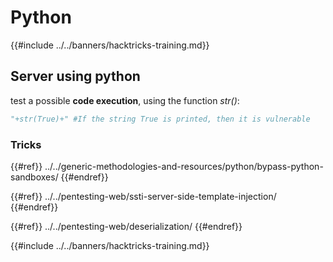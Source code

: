 # Python

{{#include ../../banners/hacktricks-training.md}}

## Server using python

test a possible **code execution**, using the function _str()_:

```python
"+str(True)+" #If the string True is printed, then it is vulnerable
```

### Tricks

{{#ref}}
../../generic-methodologies-and-resources/python/bypass-python-sandboxes/
{{#endref}}

{{#ref}}
../../pentesting-web/ssti-server-side-template-injection/
{{#endref}}

{{#ref}}
../../pentesting-web/deserialization/
{{#endref}}

{{#include ../../banners/hacktricks-training.md}}


